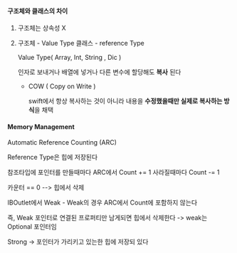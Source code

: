 #### 구조체와 클래스의 차이

1. 구조체는 상속성 X

2. 구조체 - Value Type 클래스 - reference Type

   Value Type( Array, Int, String , Dic )

   인자로 보내거나 배열에 넣거나 다른 변수에 할당해도 **복사** 된다

   * COW ( Copy on Write )

     swift에서 항상 복사하는 것이 아니라 내용을 **수정했을때만 실제로 복사하는 방식**을 채택



#### Memory Management

Automatic Reference Counting (ARC)

Reference Type은 힙에 저장된다

참조타입에 포인터를 만들때마다 ARC에서 Count += 1  사라질때마다 Count -= 1

카운터 == 0 --> 힙에서 삭제

IBOutlet에서 Weak - Weak의 경우 ARC에서 Count에 포함하지 않는다 

즉, Weak 포인터로 연결된 프로퍼티만 남게되면 힙에서 삭제한다 -> weak는 Optional 포인터임

Strong -> 포인터가 가리키고 있는한 힙에  저장되 있다



